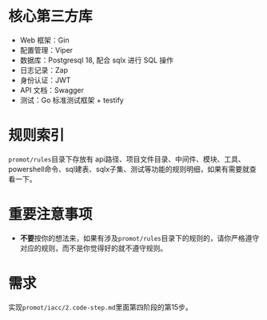 # 核心第三方库
- Web 框架：Gin
- 配置管理：Viper
- 数据库：Postgresql 18, 配合 sqlx 进行 SQL 操作
- 日志记录：Zap
- 身份认证：JWT
- API 文档：Swagger
- 测试：Go 标准测试框架 + testify

# 规则索引
`promot/rules`目录下存放有 api路径、项目文件目录、中间件、模块、工具、powershell命令、sql建表、sqlx子集、测试等功能的规则明细，如果有需要就查看一下。

# **重要注意事项**
- **不要**按你的想法来，如果有涉及`promot/rules`目录下的规则的，请你严格遵守对应的规则，而不是你觉得好的就不遵守规则。

# 需求
实现`promot/iacc/2.code-step.md`里面第四阶段的第15步。
